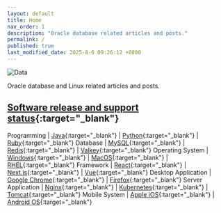 ```yaml
---
layout: default
title: Home
nav_order: 1
description: "Oracle database related articles and posts."
permalink: /
published: true
last_modified_date: 2025-8-6 09:26:12 +0800
---
```


![Data](</oracle/assets/images/Data analysis-pana.svg> "Hero")

Oracle database and Linux related articles and posts.

## [Software release and support status](https://endoflife.date/){:target="_blank"}

Programming           | [Java](https://endoflife.date/java){:target="_blank"} | [Python](https://endoflife.date/python){:target="_blank"} | [Ruby](https://endoflife.date/ruby){:target="_blank"} 
Database              | [MySQL](https://endoflife.date/mysql){:target="_blank"} | [Redis](https://endoflife.date/redis){:target="_blank"} | [Valkey](https://endoflife.date/valkey){:target="_blank"} 
Operating System      | [Windows](https://endoflife.date/windows){:target="_blank"} | [MacOS](https://endoflife.date/macos){:target="_blank"} | [RHEL](https://endoflife.date/rhel){:target="_blank"} 
Framework             | [React](https://endoflife.date/react){:target="_blank"} | [Next.js](https://endoflife.date/nextjs){:target="_blank"} | [Vue](https://endoflife.date/vue){:target="_blank"}
Desktop Application   | [Google Chrome](https://endoflife.date/chrome){:target="_blank"} | [Firefox](https://endoflife.date/firefox){:target="_blank"} 
Server Application    | [Nginx](https://endoflife.date/nginx){:target="_blank"} | [Kubernetes](https://endoflife.date/k8s){:target="_blank"} | [Tomcat](https://endoflife.date/tomcat){:target="_blank"} 
Mobile System         | [Apple iOS](https://endoflife.date/ios){:target="_blank"} | [Android OS](https://endoflife.date/android){:target="_blank"} 
